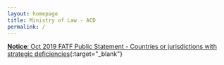 ```yaml
---
layout: homepage
title: Ministry of Law - ACD
permalink: /
---
```

<!-- Type your notification here - the notification bar will not appear if this is empty. For other changes, refer to _data/homepage.yml to edit the homepage -->
[**Notice**: Oct 2019 FATF Public Statement - Countries or jurisdictions with strategic deficiencies](/news/notices/october-2019-fatf-public-statement/){:target="_blank"}
